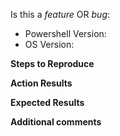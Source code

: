 Is this a *feature* OR *bug*:

- Powershell Version: 
- OS Version: 

**Steps to Reproduce**

**Action Results**

**Expected Results**

**Additional comments**
